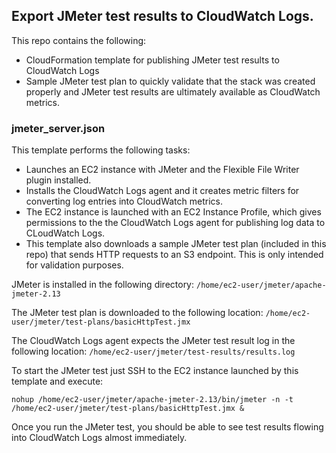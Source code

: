 ## Export JMeter test results to CloudWatch Logs.

This repo contains the following:

* CloudFormation template for publishing JMeter test results to CloudWatch Logs
* Sample JMeter test plan to quickly validate that the stack was created properly and JMeter
test results are ultimately available as CloudWatch metrics.


### jmeter_server.json
This template performs the following tasks:
* Launches an EC2 instance with JMeter and the Flexible File Writer plugin installed. 
* Installs the CloudWatch Logs agent and it creates metric filters for converting log entries
into CloudWatch metrics. 
* The EC2 instance is launched with an EC2 Instance Profile, which gives permissions to the
the CloudWatch Logs agent for publishing log data to CLoudWatch Logs. 
* This template also downloads a sample JMeter test plan (included in this repo) that sends HTTP requests
to an S3 endpoint. This is only intended for validation purposes.

JMeter is installed in the following directory:
```/home/ec2-user/jmeter/apache-jmeter-2.13```

The JMeter test plan is downloaded to the following location: 
```/home/ec2-user/jmeter/test-plans/basicHttpTest.jmx```

The CloudWatch Logs agent expects the JMeter test result log in the following location:
```/home/ec2-user/jmeter/test-results/results.log```

To start the JMeter test just SSH to the EC2 instance launched by this template and execute:

```
nohup /home/ec2-user/jmeter/apache-jmeter-2.13/bin/jmeter -n -t /home/ec2-user/jmeter/test-plans/basicHttpTest.jmx &
```

Once you run the JMeter test, you should be able to see test results flowing into CloudWatch Logs
almost immediately.






